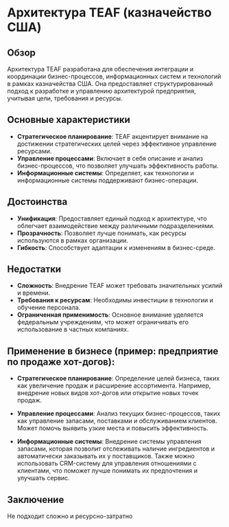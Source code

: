 # Архитектура TEAF (казначейство США)

## Обзор
Архитектура TEAF разработана для обеспечения интеграции и координации бизнес-процессов, информационных систем и технологий в рамках казначейства США. Она предоставляет структурированный подход к разработке и управлению архитектурой предприятия, учитывая цели, требования и ресурсы.

## Основные характеристики
- **Стратегическое планирование**: TEAF акцентирует внимание на достижении стратегических целей через эффективное управление ресурсами.
- **Управление процессами**: Включает в себя описание и анализ бизнес-процессов, что позволяет улучшать эффективность работы.
- **Информационные системы**: Определяет, как технологии и информационные системы поддерживают бизнес-операции.

## Достоинства
- **Унификация**: Предоставляет единый подход к архитектуре, что облегчает взаимодействие между различными подразделениями.
- **Прозрачность**: Позволяет лучше понимать, как ресурсы используются в рамках организации.
- **Гибкость**: Способствует адаптации к изменениям в бизнес-среде.

## Недостатки
- **Сложность**: Внедрение TEAF может требовать значительных усилий и времени.
- **Требования к ресурсам**: Необходимы инвестиции в технологии и обучение персонала.
- **Ограниченная применимость**: Основное внимание уделяется федеральным учреждениям, что может ограничивать его использование в частных компаниях.

## Применение в бизнесе (пример: предприятие по продаже хот-догов):

- **Стратегическое планирование**: Определение целей бизнеса, таких как увеличение продаж и расширение ассортимента. Например, внедрение новых видов хот-догов или открытие новых точек продаж.
  
- **Управление процессами**: Анализ текущих бизнес-процессов, таких как управление запасами, поставками и обслуживанием клиентов. Может помочь выявить узкие места и повысить эффективность.
  
- **Информационные системы**: Внедрение системы управления запасами, которая позволит отслеживать наличие ингредиентов и автоматически заказывать их у поставщиков. Также можно использовать CRM-систему для управления отношениями с клиентами, что поможет лучше понимать их предпочтения и улучшать сервис.

## Заключение
Не подходит сложно и ресурсно-затратно
